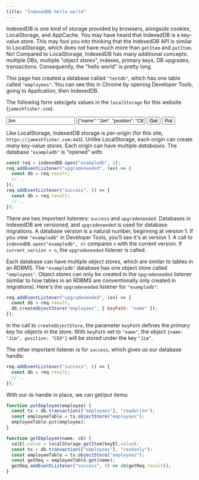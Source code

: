 ```yaml
---
title: "IndexedDB hello world"
---
```


IndexedDB is one kind of storage provided by browsers,
alongside cookies, LocalStorage, and AppCache.
You may have heard that IndexedDB is a key-value store.
This may fool you into thinking that the IndexedDB API is similar to LocalStorage,
which does not have much more than `getItem` and `putItem`.
No! Compared to LocalStorage, IndexedDB has many additional concepts:
multiple DBs, multiple "object stores", indexes, primary keys, DB upgrades, transactions.
Consequently, the "hello world" is pretty long.

This page has created a database called `"testdb"`,
which has one table called `"employees"`.
You can see this in Chrome by opening Developer Tools, going to Application, then IndexedDB.

The following form sets/gets values in the `localStorage` for this website (`jameshfisher.com`).

<div>
  <input type="text" id="key" value="Jim"/>
  <input type="text" id="value" value='{"name": "Jim", "position": "CEO"}'/>
  <input type="button" id="get" value="Get"/>
  <input type="button" id="put" value="Put"/>
</div>

<script>
  let db;
  const req = indexedDB.open("exampledb", 1);
  req.addEventListener("upgradeneeded", function (ev) {
    const db = req.result;
    db.createObjectStore("employees", { keyPath: "name" });
  });
  req.addEventListener("success", function () {
    db = req.result;
    const keyEl = document.getElementById("key");
    const valEl = document.getElementById("value");
    document.getElementById("get").addEventListener("click", function (ev) {
      valEl.value = localStorage.getItem(keyEl.value);
      const tx = db.transaction(["employees"], "readonly");
      const employeeTable = tx.objectStore("employees");
      const getReq = employeeTable.get(keyEl.value);
      getReq.addEventListener("success", function (ev) {
        valEl.value = JSON.stringify(getReq.result);
      });
    });
    document.getElementById("put").addEventListener("click", function (ev) {
      const tx = db.transaction(["employees"], "readwrite");
      const employeeTable = tx.objectStore("employees");
      employeeTable.put(JSON.parse(valEl.value));
    });
  });
</script>

Like LocalStorage, IndexedDB storage is per-origin (for this site, `https://jameshfisher.com:443`).
Unlike LocalStorage, each origin can create _many_ key-value stores.
Each origin can have multiple _databases_.
The database `"exampledb"` is "opened" with:

```js
const req = indexedDB.open("exampledb", 1);
req.addEventListener("upgradeneeded", (ev) => {
  const db = req.result;
  // ...
});
req.addEventListener("success", () => {
  const db = req.result;
  // ...
});
```

There are two important listeners: `success` and `upgradeneeded`.
Databases in IndexedDB are _versioned_, and `upgradeneeded` is used for database migrations.
A database version is a natural number, beginning at version 1.
If you view `"exampledb"` in Developer Tools, you'll see it's at version 1.
A call to `indexedDB.open("exampledb", n)` compares `n` with the current version.
If `current_version < n`, the `upgradeneeded` listener is called.

Each database can have multiple _object stores_,
which are similar to tables in an RDBMS.
The `"exampledb"` database has one object store called `"employees"`.
Object stores can only be created in the `upgradeneeded` listener
(similar to how tables in an RDBMS are conventionally only created in migrations).
Here's the `upgradeneeded` listener for `"exampledb"`:

```js
req.addEventListener("upgradeneeded", (ev) => {
  const db = req.result;
  db.createObjectStore("employees", { keyPath: "name" });
});
```

In the call to `createObjectStore`,
the parameter `keyPath` defines the _primary key_ for objects in the store.
With `keyPath` set to `"name"`,
the object `{name: "Jim", position: "CEO"}` will be stored under the key `"Jim"`.

The other important listener is for `success`,
which gives us our database handle:

```js
req.addEventListener("success", () => {
  const db = req.result;
  // ...
});
```

With our `db` handle in place, we can get/put items:

```js
function putEmployee(employee) {
  const tx = db.transaction(["employees"], "readwrite");
  const employeeTable = tx.objectStore("employees");
  employeeTable.put(employee);
}

function getEmployee(name, cb) {
  valEl.value = localStorage.getItem(keyEl.value);
  const tx = db.transaction(["employees"], "readonly");
  const employeeTable = tx.objectStore("employees");
  const getReq = employeeTable.get(name);
  getReq.addEventListener("success", () => cb(getReq.result));
}
```
